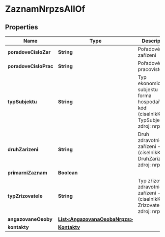 

# ZaznamNrpzsAllOf


## Properties

| Name | Type | Description | Notes |
|------------ | ------------- | ------------- | -------------|
|**poradoveCisloZar** | **String** | Pořadové číslo zařízení  |  [optional] |
|**poradoveCisloPrac** | **String** | Pořadové číslo pracovistě  |  [optional] |
|**typSubjektu** | **String** | Typ ekonomického subjektu - forma hospodaření - kód (ciselnikKod: TypSubjektu, zdroj: nrpzs) |  [optional] |
|**druhZarizeni** | **String** | Druh zdravotnického zařízení - kód (ciselnikKod: DruhZarizeni, zdroj: nrpzs) |  [optional] |
|**primarniZaznam** | **Boolean** |  |  [optional] |
|**typZrizovatele** | **String** | Typ zřizovatele zdravotnického zařízení - kód (ciselnikKod: Zrizovatel, zdroj: nrpzs)  |  [optional] |
|**angazovaneOsoby** | [**List&lt;AngazovanaOsobaNrpzs&gt;**](AngazovanaOsobaNrpzs.md) |  |  [optional] |
|**kontakty** | [**Kontakty**](Kontakty.md) |  |  [optional] |



